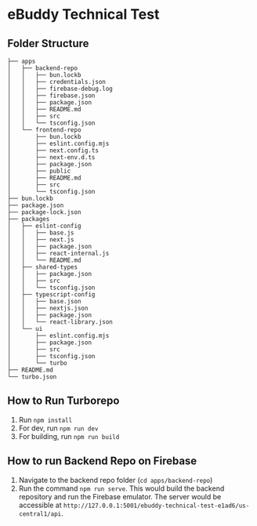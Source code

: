 # eBuddy Technical Test

## Folder Structure
```
├── apps
│   ├── backend-repo
│   │   ├── bun.lockb
│   │   ├── credentials.json
│   │   ├── firebase-debug.log
│   │   ├── firebase.json
│   │   ├── package.json
│   │   ├── README.md
│   │   ├── src
│   │   └── tsconfig.json
│   └── frontend-repo
│       ├── bun.lockb
│       ├── eslint.config.mjs
│       ├── next.config.ts
│       ├── next-env.d.ts
│       ├── package.json
│       ├── public
│       ├── README.md
│       ├── src
│       └── tsconfig.json
├── bun.lockb
├── package.json
├── package-lock.json
├── packages
│   ├── eslint-config
│   │   ├── base.js
│   │   ├── next.js
│   │   ├── package.json
│   │   ├── react-internal.js
│   │   └── README.md
│   ├── shared-types
│   │   ├── package.json
│   │   ├── src
│   │   └── tsconfig.json
│   ├── typescript-config
│   │   ├── base.json
│   │   ├── nextjs.json
│   │   ├── package.json
│   │   └── react-library.json
│   └── ui
│       ├── eslint.config.mjs
│       ├── package.json
│       ├── src
│       ├── tsconfig.json
│       └── turbo
├── README.md
└── turbo.json

```

## How to Run Turborepo
1. Run `npm install`
2. For dev, run `npm run dev`
3. For building, run `npm run build`


## How to run Backend Repo on Firebase
1. Navigate to the backend repo folder (`cd apps/backend-repo`)
2. Run the command `npm run serve`. This would build the backend repository and run the Firebase emulator. The server would be accessible at `http://127.0.0.1:5001/ebuddy-technical-test-e1ad6/us-central1/api`.

